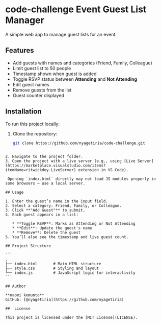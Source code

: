# code-challenge Event Guest List Manager

A simple web app to manage guest lists for an event.

## Features

- Add guests with names and categories (Friend, Family, Colleague)
- Limit guest list to 50 people
- Timestamp shown when guest is added
- Toggle RSVP status between **Attending** and **Not Attending**
- Edit guest names
- Remove guests from the list
- Guest counter displayed

## Installation

To run this project locally:

1. Clone the repository:
   ```bash
   git clone https://github.com/nyagetiria/code-challenge.git
````

2. Navigate to the project folder.
3. Open the project with a live server (e.g., using [Live Server](https://marketplace.visualstudio.com/items?itemName=ritwickdey.LiveServer) extension in VS Code).

 Opening `index.html` directly may not load JS modules properly in some browsers — use a local server.

## Usage

1. Enter the guest’s name in the input field.
2. Select a category: Friend, Family, or Colleague.
3. Click **"Add Guest"** to submit.
4. Each guest appears in a list:

   * **Toggle RSVP**: Marks as Attending or Not Attending
   * **Edit**: Update the guest's name
   * **Remove**: Delete the guest
5. You’ll also see the timestamp and live guest count.

## Project Structure

```
.
├── index.html       # Main HTML structure
├── style.css        # Styling and layout
└── index.js         # JavaScript logic for interactivity
```

## Author

**naomi kemunto**
GitHub: [@nyagetiria](https://github.com/nyagetiria)

##  License

This project is licensed under the [MIT License](LICENSE).
